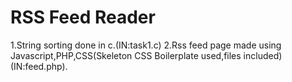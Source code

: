 # RSS Feed Reader

1.String sorting done in c.(IN:task1.c)
2.Rss feed page made using Javascript,PHP,CSS(Skeleton CSS Boilerplate used,files included)(IN:feed.php).
